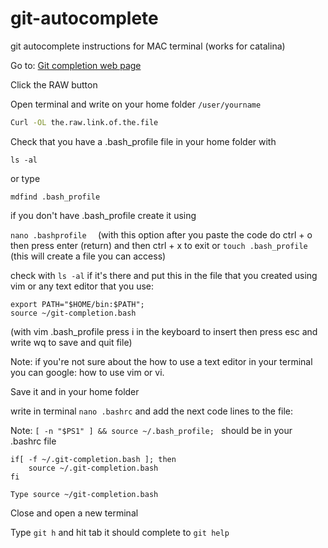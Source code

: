 # git-autocomplete

git autocomplete instructions for MAC terminal (works for catalina)

Go to: [Git completion web page](https://github.com/git/git/blob/master/contrib/completion/git-completion.bash)

Click the RAW button

Open terminal and write on your home folder ``/user/yourname``
```bash
Curl -OL the.raw.link.of.the.file
``` 

Check that you have a .bash_profile
file  in your home folder with 
```
ls -al
```
or type 
```
mdfind .bash_profile
```
if you don't have .bash_profile create it using

``nano .bashprofile 
``
(with this option after you paste the code do ctrl + o then press enter (return) and then ctrl + x to exit
or `touch .bash_profile` (this will create a file you can access) 

check with `ls -al` if it's there and put this in the file that you created using vim or any text editor that you use:
```
export PATH="$HOME/bin:$PATH";
source ~/git-completion.bash
```
(with vim .bash_profile press i in the keyboard to insert then press esc and write wq to save and quit file)

Note: if you're not sure about the how to use a text editor in your terminal you can google: how to use vim or vi.

Save it and in your home folder 

write in terminal `nano .bashrc` and add the next code lines to the file: 

Note: 
``
[ -n "$PS1" ] && source ~/.bash_profile; 
``
should be in your .bashrc file

```
if[ -f ~/.git-completion.bash ]; then
	source ~/.git-completion.bash
fi

Type source ~/git-completion.bash
```

Close and open a new terminal

Type `git h` and hit tab it should complete to `git help`

